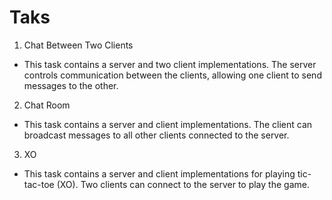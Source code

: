 # Taks
1. Chat Between Two Clients
- This task contains a server and two client implementations. The server controls communication between the clients, allowing one client to send messages to the other.

2. Chat Room
- This task contains a server and client implementations. The client can broadcast messages to all other clients connected to the server.

3. XO
- This task contains a server and client implementations for playing tic-tac-toe (XO). Two clients can connect to the server to play the game.



